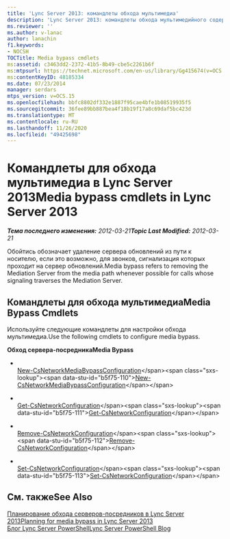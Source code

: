 ```yaml
---
title: 'Lync Server 2013: командлеты обхода мультимедиа'
description: 'Lync Server 2013: командлеты обхода мультимедийного содержимого.'
ms.reviewer: ''
ms.author: v-lanac
author: lanachin
f1.keywords:
- NOCSH
TOCTitle: Media bypass cmdlets
ms:assetid: c3463dd2-2372-41b5-8b49-cbe5c2261b6f
ms:mtpsurl: https://technet.microsoft.com/en-us/library/Gg415674(v=OCS.15)
ms:contentKeyID: 48185334
ms.date: 07/23/2014
manager: serdars
mtps_version: v=OCS.15
ms.openlocfilehash: bbfc8802df332e1887f95cae4bfe1b08519935f5
ms.sourcegitcommit: 36fee89bb887bea4f18b19f17a8c69daf5bc423d
ms.translationtype: MT
ms.contentlocale: ru-RU
ms.lasthandoff: 11/26/2020
ms.locfileid: "49425698"
---
```

# <a name="media-bypass-cmdlets-in-lync-server-2013"></a><span data-ttu-id="b5f75-103">Командлеты для обхода мультимедиа в Lync Server 2013</span><span class="sxs-lookup"><span data-stu-id="b5f75-103">Media bypass cmdlets in Lync Server 2013</span></span>

<div data-xmlns="http://www.w3.org/1999/xhtml">

<div class="topic" data-xmlns="http://www.w3.org/1999/xhtml" data-msxsl="urn:schemas-microsoft-com:xslt" data-cs="https://msdn.microsoft.com/">

<div data-asp="https://msdn2.microsoft.com/asp">



</div>

<div id="mainSection">

<div id="mainBody"><span data-ttu-id="b5f75-104">

<span> </span></span><span class="sxs-lookup"><span data-stu-id="b5f75-104">

<span> </span></span></span>

<span data-ttu-id="b5f75-105">_**Тема последнего изменения:** 2012-03-21_</span><span class="sxs-lookup"><span data-stu-id="b5f75-105">_**Topic Last Modified:** 2012-03-21_</span></span>

<span data-ttu-id="b5f75-106">Обойтись обозначает удаление сервера обновлений из пути к носителю, если это возможно, для звонков, сигнализация которых проходит на сервер обновлений.</span><span class="sxs-lookup"><span data-stu-id="b5f75-106">Media bypass refers to removing the Mediation Server from the media path whenever possible for calls whose signaling traverses the Mediation Server.</span></span>

<div>

## <a name="media-bypass-cmdlets"></a><span data-ttu-id="b5f75-107">Командлеты для обхода мультимедиа</span><span class="sxs-lookup"><span data-stu-id="b5f75-107">Media Bypass Cmdlets</span></span>

<span data-ttu-id="b5f75-108">Используйте следующие командлеты для настройки обхода мультимедиа.</span><span class="sxs-lookup"><span data-stu-id="b5f75-108">Use the following cmdlets to configure media bypass.</span></span>

<span data-ttu-id="b5f75-109">**Обход сервера-посредника**</span><span class="sxs-lookup"><span data-stu-id="b5f75-109">**Media Bypass**</span></span>

  - <span></span>  
    <span data-ttu-id="b5f75-110">[New-CsNetworkMediaBypassConfiguration](https://technet.microsoft.com/library/Gg425718(v=OCS.15))</span><span class="sxs-lookup"><span data-stu-id="b5f75-110">[New-CsNetworkMediaBypassConfiguration](https://technet.microsoft.com/library/Gg425718(v=OCS.15))</span></span>

<!-- end list -->

  - <span></span>  
    <span data-ttu-id="b5f75-111">[Get-CsNetworkConfiguration](https://technet.microsoft.com/library/Gg398140(v=OCS.15))</span><span class="sxs-lookup"><span data-stu-id="b5f75-111">[Get-CsNetworkConfiguration](https://technet.microsoft.com/library/Gg398140(v=OCS.15))</span></span>

  - <span></span>  
    <span data-ttu-id="b5f75-112">[Remove-CsNetworkConfiguration](https://technet.microsoft.com/library/Gg398938(v=OCS.15))</span><span class="sxs-lookup"><span data-stu-id="b5f75-112">[Remove-CsNetworkConfiguration](https://technet.microsoft.com/library/Gg398938(v=OCS.15))</span></span>

  - <span></span>  
    <span data-ttu-id="b5f75-113">[Set-CsNetworkConfiguration](https://technet.microsoft.com/library/Gg398927(v=OCS.15))</span><span class="sxs-lookup"><span data-stu-id="b5f75-113">[Set-CsNetworkConfiguration](https://technet.microsoft.com/library/Gg398927(v=OCS.15))</span></span>

</div>

<div>

## <a name="see-also"></a><span data-ttu-id="b5f75-114">См. также</span><span class="sxs-lookup"><span data-stu-id="b5f75-114">See Also</span></span>


[<span data-ttu-id="b5f75-115">Планирование обхода серверов-посредников в Lync Server 2013</span><span class="sxs-lookup"><span data-stu-id="b5f75-115">Planning for media bypass in Lync Server 2013</span></span>](lync-server-2013-planning-for-media-bypass.md)  
[<span data-ttu-id="b5f75-116">Блог Lync Server PowerShell</span><span class="sxs-lookup"><span data-stu-id="b5f75-116">Lync Server PowerShell Blog</span></span>](https://go.microsoft.com/fwlink/p/?linkid=203150)  
  

<span data-ttu-id="b5f75-117"></div>

</div>

<span> </span>

</div>

</div>

</span><span class="sxs-lookup"><span data-stu-id="b5f75-117"></div>

</div>

<span> </span>

</div>

</div>

</span></span></div>

